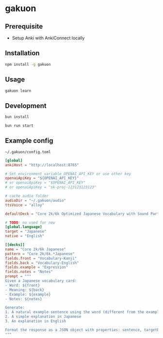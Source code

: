 # gakuon

## Prerequisite

* Setup Anki with AnkiConnect locally

## Installation

```bash
npm install -g gakuon
```

## Usage

```bash
gakuon learn
```

## Development

```bash
bun install

bun run start
```

## Example config

`~/.gakuon/config.toml`

```toml
[global]
ankiHost = "http://localhost:8765"

# Set environment variable OPENAI_API_KEY or use other key
openaiApiKey = "${OPENAI_API_KEY}"
# or openaiApiKey = "$OPENAI_API_KEY"
# or openaiApiKey = "sk-proj-123123123123"

# cache audio folder
audioDir = "~/.gakuon/audio"
ttsVoice = "alloy"

defaultDeck = "Core 2k/6k Optimized Japanese Vocabulary with Sound Part 01"

# TODO: no used for now
[global.language]
target = "Japanese"
native = "English"

[[decks]]
name = "Core 2k/6k Japanese"
pattern = "Core 2k/6k.*Japanese"
fields.front = "Vocabulary-Kanji"
fields.back = "Vocabulary-English"
fields.example = "Expression"
fields.notes = "Notes"
prompt = """
Given a Japanese vocabulary card:
- Word: ${front}
- Meaning: ${back}
- Example: ${example}
- Notes: ${notes}

Generate:
1. A natural example sentence using the word (different from the example provided)
2. A simple explanation in Japanese
3. An explanation in English

Format the response as a JSON object with properties: sentence, targetExplanation, nativeExplanation
"""
```
